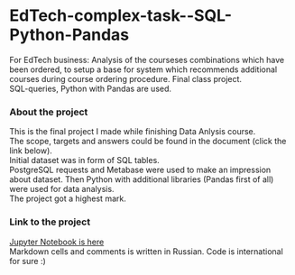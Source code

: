 # EdTech-complex-task--SQL-Python-Pandas
For EdTech business: Analysis of the courseses combinations which have been ordered, to setup a base for system which recommends additional courses during course ordering procedure. 
Final class project.  
SQL-queries, Python with Pandas are used.

### About the project  
This is the final project I made while finishing Data Anlysis course.  
The scope, targets and answers could be found in the document (click the link below).  
Initial dataset was in form of SQL tables.  
PostgreSQL requests and Metabase were used to make an impression about dataset. Then Python with additional libraries (Pandas first of all) were used for data analysis.   
The project got a highest mark. 

### Link to the project  
[Jupyter Notebook is here](https://github.com/realseich/EdTech-complex-task--SQL-Python-Pandas/blob/main/Project-4_A.S._final_ed_plus_for_gh.ipynb)   
Markdown cells and comments is written in Russian. Code is international for sure :) 
